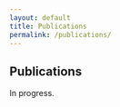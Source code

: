 ```yaml
---
layout: default
title: Publications
permalink: /publications/
---
```

<h2> Publications</h2>

In progress.
